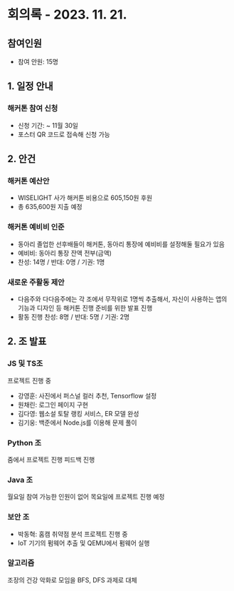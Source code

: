 # 회의록 - 2023. 11. 21.
## 참여인원
* 참여 안원: 15명

## 1. 일정 안내
### 해커톤 참여 신청
* 신청 기간: ~ 11월 30일
* 포스터 QR 코드로 접속해 신청 가능

## 2. 안건
### 해커톤 예산안
* WISELIGHT 사가 해커톤 비용으로 605,150원 후원
* 총 635,600원 지출 예정

### 해커톤 예비비 인준
* 동아리 졸업한 선후배들이 해커톤, 동아리 통장에 예비비를 설정해둘 필요가 있음
* 예비비: 동아리 통장 잔액 전부(금액)
* 찬성: 14명 / 반대: 0명 / 기권: 1명 

### 새로운 주활동 제안
* 다음주와 다다음주에는 각 조에서 무작위로 1명씩 추출해서, 자신이 사용하는 앱의 기능과 디자인 등 해커톤 진행 준비를 위한 발표 진행
* 활동 진행 찬성: 8명 / 반대: 5명 / 기권: 2명

## 2. 조 발표 
### JS 및 TS조
프로젝트 진행 중
* 강영훈: 사진에서 퍼스널 컬러 추천, Tensorflow 설정
* 원채린: 로그인 페이지 구현
* 김다영: 웹소설 토탈 랭킹 서비스, ER 모델 완성
* 김기웅: 백준에서 Node.js를 이용해 문제 풀이

### Python 조
줌에서 프로젝트 진행 피드백 진행

### Java 조
월요일 참여 가능한 인원이 없어 목요일에 프로젝트 진행 예정

### 보안 조
* 박동혁: 홈캠 취약점 분석 프로젝트 진행 중
* IoT 기기의 펌웨어 추출 및 QEMU에서 펌웨어 실행

### 알고리즘
조장의 건강 악화로 모임을 BFS, DFS 과제로 대체
